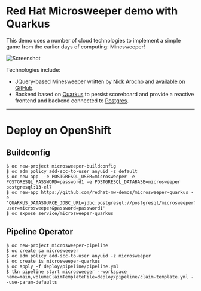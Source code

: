 Red Hat Microsweeper demo with Quarkus 
==========================

This demo uses a number of cloud technologies to implement a simple game from the earlier days of computing: Minesweeper!

![Screenshot](docs/microsweeper.png)

Technologies include:

* JQuery-based Minesweeper written by [Nick Arocho](http://www.nickarocho.com/) and [available on GitHub](https://github.com/nickarocho/minesweeper).
* Backend based on [Quarkus](https://quarkus.io) to persist scoreboard and provide a reactive frontend and backend connected to [Postgres](https://azure.microsoft.com/en-us/services/postgresql/).

-----------
# Deploy on OpenShift 

## Buildconfig
```
$ oc new-project microsweeper-buildconfig
$ oc adm policy add-scc-to-user anyuid -z default
$ oc new-app  -e POSTGRESQL_USER=microsweeper -e POSTGRESQL_PASSWORD=password1 -e POSTGRESQL_DATABASE=microsweeper postgresql:13-el7
$ oc new-app https://github.com/redhat-mw-demos/microsweeper-quarkus -e 'QUARKUS_DATASOURCE_JDBC_URL=jdbc:postgresql://postgresql/microsweeper?user=microsweeper&password=password1'
$ oc expose service/microsweeper-quarkus
```
## Pipeline Operator
```
$ oc new-project microsweeper-pipeline
$ oc create sa microsweeper
$ oc adm policy add-scc-to-user anyuid -z microsweeper
$ oc create is microsweeper-quarkus
$ oc apply -f deploy/pipeline/pipeline.yml
$ tkn pipeline start microsweeper --workspace name=main,volumeClaimTemplateFile=deploy/pipeline/claim-template.yml --use-param-defaults
```
